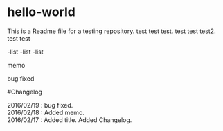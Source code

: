 # hello-world

This is a Readme file for a testing repository.
test test test.
test test test2.
    	test
  		test

-list
-list
-list

memo

bug fixed
  		
#Changelog

2016/02/19 : bug fixed.  
2016/02/18 : Added memo.  
2016/02/17 : Added title. Added Changelog.  


